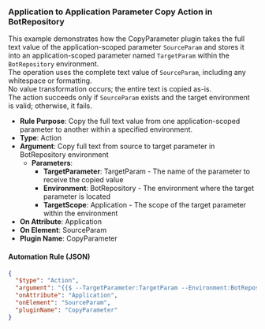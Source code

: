 ### Application to Application Parameter Copy Action in BotRepository

This example demonstrates how the CopyParameter plugin takes the full text value of the application-scoped parameter `SourceParam` and stores it into an application-scoped parameter named `TargetParam` within the `BotRepository` environment.  
The operation uses the complete text value of `SourceParam`, including any whitespace or formatting.  
No value transformation occurs; the entire text is copied as-is.  
The action succeeds only if `SourceParam` exists and the target environment is valid; otherwise, it fails.

- **Rule Purpose**: Copy the full text value from one application-scoped parameter to another within a specified environment.  
- **Type**: Action  
- **Argument**: Copy full text from source to target parameter in BotRepository environment  
  - **Parameters**:  
    - **TargetParameter**: TargetParam - The name of the parameter to receive the copied value  
    - **Environment**: BotRepository - The environment where the target parameter is located  
    - **TargetScope**: Application - The scope of the target parameter within the environment  
- **On Attribute**: Application  
- **On Element**: SourceParam  
- **Plugin Name**: CopyParameter  

#### Automation Rule (JSON)

```json
{
  "$type": "Action",
  "argument": "{{$ --TargetParameter:TargetParam --Environment:BotRepository --TargetScope:Application}}",
  "onAttribute": "Application",
  "onElement": "SourceParam",
  "pluginName": "CopyParameter"
}
```
